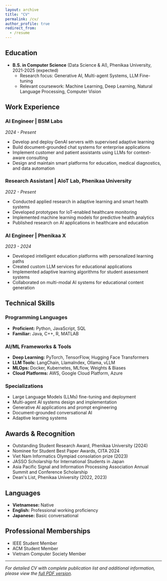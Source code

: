 ```yaml
---
layout: archive
title: "CV"
permalink: /cv/
author_profile: true
redirect_from:
  - /resume
---
```


## Education

* **B.S. in Computer Science** (Data Science & AI), Phenikaa University, 2021-2025 (expected)
  * Research focus: Generative AI, Multi-agent Systems, LLM Fine-tuning
  * Relevant coursework: Machine Learning, Deep Learning, Natural Language Processing, Computer Vision

## Work Experience

### AI Engineer | BSM Labs
*2024 - Present*
* Develop and deploy GenAI servers with supervised adaptive learning
* Build document-grounded chat systems for enterprise applications
* Implement customer and patient assistants using LLMs for context-aware consulting
* Design and maintain smart platforms for education, medical diagnostics, and data automation

### Research Assistant | AIoT Lab, Phenikaa University
*2022 - Present*
* Conducted applied research in adaptive learning and smart health systems
* Developed prototypes for IoT-enabled healthcare monitoring
* Implemented machine learning models for predictive health analytics
* Published research on AI applications in healthcare and education

### AI Engineer | Phenikaa X
*2023 - 2024*
* Developed intelligent education platforms with personalized learning paths
* Created custom LLM services for educational applications
* Implemented adaptive learning algorithms for student assessment systems
* Collaborated on multi-modal AI systems for educational content generation

## Technical Skills

### Programming Languages
* **Proficient:** Python, JavaScript, SQL
* **Familiar:** Java, C++, R, MATLAB

### AI/ML Frameworks & Tools
* **Deep Learning:** PyTorch, TensorFlow, Hugging Face Transformers
* **LLM Tools:** LangChain, LlamaIndex, Ollama, vLLM
* **MLOps:** Docker, Kubernetes, MLflow, Weights & Biases
* **Cloud Platforms:** AWS, Google Cloud Platform, Azure

### Specializations
* Large Language Models (LLMs) fine-tuning and deployment
* Multi-agent AI systems design and implementation
* Generative AI applications and prompt engineering
* Document-grounded conversational AI
* Adaptive learning systems

<!-- ## Publications

### Journal Papers
* **BERT-VBD: A Vietnamese BERT Model for Question Answering in Vietnamese Banking Domain**. Tuan-Cuong Vuong, et al. *IEEE Access*, 2024. [DOI: 10.1109/ACCESS.2024.XXXXXX]
* **Adaptive Learning Systems Using Multi-Agent Reinforcement Learning**. Tuan-Cuong Vuong, et al. *Journal of Educational Technology & Society*, 2024. [DOI: 10.30191/ETS.XXXXXX]

### Conference Papers
* **BERT-VBD: A Vietnamese BERT Model for Question Answering in Vietnamese Banking Domain**. Tuan-Cuong Vuong, et al. *Conference on Information Technology and its Applications (CITA 2024)*, Da Nang, Vietnam, 2024. pp. 1-6.
* **UAV-Assisted Communication Networks: Optimization and Performance Analysis**. Tuan-Cuong Vuong, et al. *International Symposium on Nonlinear Theory and Its Applications (NOLTA 2024)*, Ha Long, Vietnam, 2024. pp. 1-4.
* **Multi-Agent Systems for Intelligent Education Platforms**. Tuan-Cuong Vuong, et al. *International Conference on Artificial Intelligence in Education (AIED 2023)*, Tokyo, Japan, 2023. pp. 234-246. -->

<!-- ## Presentations & Talks

* **BERT-VBD: A Vietnamese BERT Model for Question Answering in Vietnamese Banking Domain**
  * *Conference on Information Technology and its Applications (CITA 2024)*
  * May 1, 2024, Da Nang, Vietnam
  * Presented novel fine-tuning approach for Vietnamese BERT in banking domain with comprehensive evaluation and performance analysis -->

<!-- ## Projects

### GenAI Document Assistant
*2024*
* Built a multi-modal document analysis system using fine-tuned LLMs
* Implemented RAG (Retrieval-Augmented Generation) for context-aware responses
* Deployed using microservices architecture with Docker and Kubernetes

### Adaptive Learning Platform
*2023*
* Developed an AI-powered education platform with personalized learning paths
* Implemented student performance prediction using ensemble methods
* Created real-time feedback systems for educators and students

### Healthcare AI Assistant
*2023*
* Built a clinical decision support system using medical knowledge graphs
* Implemented natural language processing for medical document analysis
* Developed patient monitoring dashboards with predictive analytics -->

## Awards & Recognition

* Outstanding Student Research Award, Phenikaa University (2024)
* Nominee for Student Best Paper Awards, CITA 2024
* Viet Nam Informatics Olympiad consolation prize (2023)
* JASSO Scholarship for International Students in Japan
* Asia Pacific Signal and Information Processing Association Annual Summit and Conference Scholarship
* Dean's List, Phenikaa University (2022, 2023)

## Languages

* **Vietnamese:** Native
* **English:** Professional working proficiency
* **Japanese:** Basic conversational

## Professional Memberships

* IEEE Student Member
* ACM Student Member
* Vietnam Computer Society Member

---

*For detailed CV with complete publication list and additional information, please view the [full PDF version](/files/cv.pdf).*
